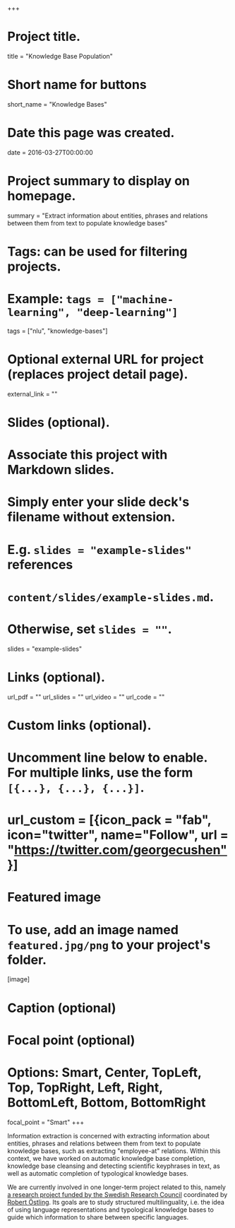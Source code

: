 +++
# Project title.
title = "Knowledge Base Population"

# Short name for buttons
short_name = "Knowledge Bases"

# Date this page was created.
date = 2016-03-27T00:00:00

# Project summary to display on homepage.
summary = "Extract information about entities, phrases and relations between them from text to populate knowledge bases"

# Tags: can be used for filtering projects.
# Example: `tags = ["machine-learning", "deep-learning"]`
tags = ["nlu", "knowledge-bases"]

# Optional external URL for project (replaces project detail page).
external_link = ""

# Slides (optional).
#   Associate this project with Markdown slides.
#   Simply enter your slide deck's filename without extension.
#   E.g. `slides = "example-slides"` references 
#   `content/slides/example-slides.md`.
#   Otherwise, set `slides = ""`.
slides = "example-slides"

# Links (optional).
url_pdf = ""
url_slides = ""
url_video = ""
url_code = ""

# Custom links (optional).
#   Uncomment line below to enable. For multiple links, use the form `[{...}, {...}, {...}]`.
# url_custom = [{icon_pack = "fab", icon="twitter", name="Follow", url = "https://twitter.com/georgecushen"}]

# Featured image
# To use, add an image named `featured.jpg/png` to your project's folder. 
[image]
  # Caption (optional)
  
  # Focal point (optional)
  # Options: Smart, Center, TopLeft, Top, TopRight, Left, Right, BottomLeft, Bottom, BottomRight
  focal_point = "Smart"
+++

Information extraction is concerned with extracting information about entities, phrases and relations between them from text to populate knowledge bases, such as extracting "employee-at" relations.
Within this context, we have worked on automatic knowledge base completion, knowledge base cleansing and detecting scientific keyphrases in text, as well as automatic completion of typological knowledge bases.

We are currently involved in one longer-term project related to this, namely <a href="https://www.vr.se/english/calls-and-decisions/grant-decisions/decisions/2019-07-04-natural-and-engineering-sciences.html">a research project funded by the Swedish Research Council</a> coordinated by <a href="http://www.robos.org/">Robert Östling</a>. Its goals are to study structured multilinguality, i.e. the idea of using language representations and typological knowledge bases to guide which information to share between specific languages.
